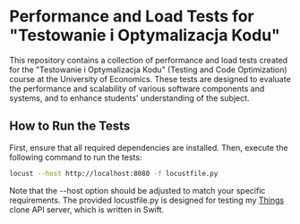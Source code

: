 # Performance and Load Tests for "Testowanie i Optymalizacja Kodu"

This repository contains a collection of performance and load tests created for the "Testowanie i Optymalizacja Kodu" (Testing and Code Optimization) course at the University of Economics. These tests are designed to evaluate the performance and scalability of various software components and systems, and to enhance students' understanding of the subject.

## How to Run the Tests

First, ensure that all required dependencies are installed. Then, execute the following command to run the tests:

```bash
locust --host http://localhost:8080 -f locustfile.py
```

Note that the --host option should be adjusted to match your specific requirements. The provided locustfile.py is designed for testing my [Things](https://culturedcode.com/things/) clone API server, which is written in Swift.